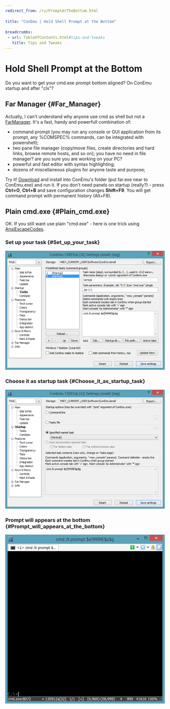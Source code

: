 ```yaml
---
redirect_from: /ru/PromptAtTheBottom.html

title: "ConEmu | Hold Shell Prompt at the Bottom"

breadcrumbs:
 - url: TableOfContents.html#tips-and-tweaks
   title: Tips and Tweaks
---
```


# Hold Shell Prompt at the Bottom

Do you want to get your cmd.exe prompt bottom aligned?
On ConEmu startup and after "cls"?


## Far Manager  {#Far_Manager}

Actually, I can't understand why anyone use cmd as shell but not a [FarManager](FarManager.html).
It's a fast, handy and powerfull combination of:

* command prompt (you may run any console or GUI application from its prompt,
  any %COMSPEC% commands, can be integrated with powershell);
* two pane file manager (copy/move files, create directories and hard links,
  browse remote hosts, and so on); you have no need in file manager?
  are you sure you are working on your PC?
* powerful and fast editor with syntax highlighting;
* dozens of miscellaneous plugins for anyone taste and purpose;

Try it! [Download](http://www.farmanager.com/download.php?l=en) and install into ConEmu's folder
(put far.exe near to ConEmu.exe) and run it.
If you don't need panels on startup (really?) - press **Ctrl+O**, **Ctrl+B**
and save configuration changes **Shift+F9**.
You will get command prompt with permanent history (Alt+F8).


## Plain cmd.exe  {#Plain_cmd.exe}

OK. If you still want use plain "cmd.exe" - here is one trick
using [AnsiEscapeCodes](AnsiEscapeCodes.html).

### Set up your task   {#Set_up_your_task}

![cmd.exe prompt at the bottom - 1](/img/PromptAtBottom1.png "Prompt at the bottom of ConEmu window")


### Choose it as startup task   {#Choose_it_as_startup_task}

![cmd.exe prompt at the bottom - 2](/img/PromptAtBottom2.png "Prompt at the bottom of ConEmu window")


### Prompt will appears at the bottom   {#Prompt_will_appears_at_the_bottom}

![cmd.exe prompt at the bottom - 3](/img/PromptAtBottom3.png "Prompt at the bottom of ConEmu window")
